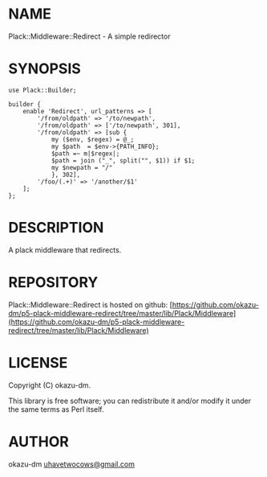 # NAME

Plack::Middleware::Redirect - A simple redirector

# SYNOPSIS

    use Plack::Builder;

    builder {
        enable 'Redirect', url_patterns => [
            '/from/oldpath' => '/to/newpath',
            '/from/oldpath' => ['/to/newpath', 301],
            '/from/oldpath' => [sub {
                my ($env, $regex) = @_;
                my $path  = $env->{PATH_INFO};
                $path =~ m|$regex|;
                $path = join ("_", split("", $1)) if $1;
                my $newpath = "/"
                }, 302],
            '/foo/(.+)' => '/another/$1'
        ];
    };

# DESCRIPTION

A plack middleware that redirects.

# REPOSITORY

Plack::Middleware::Redirect is hosted on github: [https://github.com/okazu-dm/p5-plack-middleware-redirect/tree/master/lib/Plack/Middleware](https://github.com/okazu-dm/p5-plack-middleware-redirect/tree/master/lib/Plack/Middleware)

# LICENSE

Copyright (C) okazu-dm.

This library is free software; you can redistribute it and/or modify
it under the same terms as Perl itself.

# AUTHOR

okazu-dm <uhavetwocows@gmail.com>
